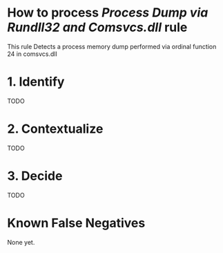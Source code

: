 # How to process *Process Dump via Rundll32 and Comsvcs.dll* rule
This rule Detects a process memory dump performed via ordinal function 24 in comsvcs.dll

# 1. Identify
TODO

# 2. Contextualize
TODO

# 3. Decide
TODO

# Known False Negatives
None yet.
